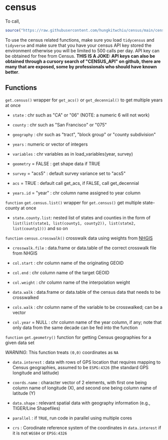 # census

To call, <br />

```r
source("https://raw.githubusercontent.com/hungkitwchiu/census/main/census.R")
```
To use the census related functions, make sure you load `tidycensus` and `tidyverse` and make sure that you have your census API key stored the environment otherwise you will be limited to 500 calls per day. API key can be obtained for free from Census. **THIS IS A JOKE: API keys can also be obtained through a cursory search of "CENSUS_API" on github, there are many that are exposed, some by professionals who should have known better**.

## Functions

`get.census()` wrapper for `get_acs()` or `get_decennial()` to get multiple years at once

-   `state` : chr such as "CA" or "06" (NOTE: a numeric 6 will not work)

-   `county` : chr such as "San Francisco" or "075"

-   `geography` : chr such as "tract", "block group" or "county subdivision"

-   `years` : numeric or vector of integers

-   `variables` : chr variables as in load_variables(year, survey)

-   `geometry` = FALSE : get shape data if TRUE

-   `survey` = "acs5" : default survey variance set to "acs5"

-   `acs` = TRUE : default call get_acs, if FALSE, call get_decennial

-   `years.id` = "year" : chr column name assigned to year column

`function` `get.census.list()` wrapper for `get.census()` get multiple state-county at once

-   `state.county.list`: nested list of states and counties in the form of `list(list(state1, list(county1, county2)), list(state2, list(county1)))` and so on

`function` `census.crosswalk()` crosswalk data using weights from [NHGIS](https://www.nhgis.org/geographic-crosswalks)

-   `crosswalk.file` : data.frame or data.table of the correct crosswalk file from NHGIS

-   `col.start` : chr column name of the originating GEOID

-   `col.end` : chr column name of the target GEOID

-   `col.weight` : chr column name of the interpolation weight

-   `data.walk` : data.frame or data.table of the census data that needs to be crosswalked

-   `cols.walk` : chr column name of the variable to be crosswalked; can be a vector

-   `col.year` = NULL : chr column name of the year column, if any; note that only data from the same decade can be fed into the function

`function` `get.geometry()` function for getting Census geographies for a given data set

*WARNING*: This function treats `(0,0)` coordinates as `NA`

-  `data.interest` : data with rows of GPS location that requires mapping to Census geographies, assumed to be `ESPG:4326` (the standard GPS longitude and latitude)

-  `coords.name` : character vector of 2 elements, with first one being column name of longitude (X), and second one being column name of latitude (Y)

-  `data.shape` : relevant spatial data with geography information (e.g., TIGER/Line Shapefiles)

-  `parallel` : if `TRUE`, run code in parallel using multiple cores

-  `crs` : Corodinate reference system of the coordinates in `data.interest` if it is not `WGS84` or `EPSG:4326`

